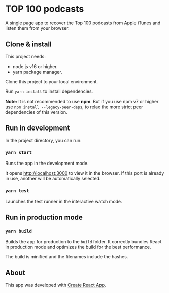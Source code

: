 
# TOP 100 podcasts

A single page app to recover the Top 100 podcasts from Apple iTunes and listen them from your browser.

## Clone & install

This project needs:
* node.js v16 or higher.
* yarn package manager.

Clone this project to your local environment.

Run `yarn install` to install dependencies.

**Note:** It is not recommended to use **npm**. But if you use npm v7 or higher use `npm install --legacy-peer-deps`, to relax the more strict peer dependencies of this version. 

## Run in development

In the project directory, you can run:

### `yarn start`

Runs the app in the development mode.

It opens [http://localhost:3000](http://localhost:3000) to view it in the browser. If this port is already in use, another will be automatically selected.

### `yarn test`

Launches the test runner in the interactive watch mode.

## Run in production mode

### `yarn build`

Builds the app for production to the `build` folder. It correctly bundles React in production mode and optimizes the build for the best performance.

The build is minified and the filenames include the hashes.

## About

This app was developed with [Create React App](https://facebook.github.io/create-react-app/docs/getting-started).